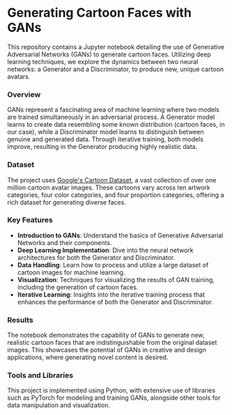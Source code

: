 # Generating Cartoon Faces with GANs

This repository contains a Jupyter notebook detailing the use of Generative Adversarial Networks (GANs) to generate cartoon faces. Utilizing deep learning techniques, we explore the dynamics between two neural networks: a Generator and a Discriminator, to produce new, unique cartoon avatars.

### Overview

GANs represent a fascinating area of machine learning where two models are trained simultaneously in an adversarial process. A Generator model learns to create data resembling some known distribution (cartoon faces, in our case), while a Discriminator model learns to distinguish between genuine and generated data. Through iterative training, both models improve, resulting in the Generator producing highly realistic data.

### Dataset

The project uses [Google's Cartoon Dataset](https://www.kaggle.com/datasets/brendanartley/cartoon-faces-googles-cartoon-set/code), a vast collection of over one million cartoon avatar images. These cartoons vary across ten artwork categories, four color categories, and four proportion categories, offering a rich dataset for generating diverse faces.

### Key Features

- **Introduction to GANs**: Understand the basics of Generative Adversarial Networks and their components.
- **Deep Learning Implementation**: Dive into the neural network architectures for both the Generator and Discriminator.
- **Data Handling**: Learn how to process and utilize a large dataset of cartoon images for machine learning.
- **Visualization**: Techniques for visualizing the results of GAN training, including the generation of cartoon faces.
- **Iterative Learning**: Insights into the iterative training process that enhances the performance of both the Generator and Discriminator.

### Results

The notebook demonstrates the capability of GANs to generate new, realistic cartoon faces that are indistinguishable from the original dataset images. This showcases the potential of GANs in creative and design applications, where generating novel content is desired.

### Tools and Libraries

This project is implemented using Python, with extensive use of libraries such as PyTorch for modeling and training GANs, alongside other tools for data manipulation and visualization.
